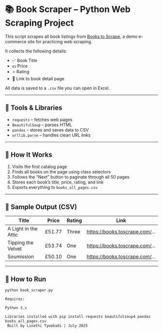 # 📚 Book Scraper – Python Web Scraping Project

This script scrapes all book listings from [Books to Scrape](https://books.toscrape.com), a demo e-commerce site for practicing web scraping.

It collects the following details:
- ✅ Book Title
- 💵 Price
- ⭐ Rating
- 🔗 Link to book detail page

All data is saved to a `.csv` file you can open in Excel.

---

## 🔧 Tools & Libraries

- `requests` – fetches web pages
- `BeautifulSoup` – parses HTML
- `pandas` – stores and saves data to CSV
- `urllib.parse` – handles clean URL links

---

## 🚀 How It Works

1. Visits the first catalog page
2. Finds all books on the page using class selectors
3. Follows the “Next” button to paginate through all 50 pages
4. Stores each book’s title, price, rating, and link
5. Exports everything to `books_all_pages.csv`

---

## 🧪 Sample Output (CSV)

| Title                      | Price   | Rating | Link                                  |
|----------------------------|---------|--------|---------------------------------------|
| A Light in the Attic       | £51.77  | Three  | https://books.toscrape.com/...        |
| Tipping the Velvet         | £53.74  | One    | https://books.toscrape.com/...        |
| Soumission                 | £50.10  | One    | https://books.toscrape.com/...        |

---

## 📂 How to Run

```bash
python book_scraper.py

Requires:

Python 3.x

Libraries installed with pip install requests beautifulsoup4 pandas
books_all_pages.csv
 Built by Linathi Tywakadi | July 2025












